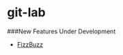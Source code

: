 git-lab
=======
###New Features Under Development
  + [FizzBuzz](http://www.codinghorror.com/blog/2007/02/why-cant-programmers-program.html)

